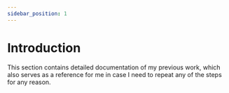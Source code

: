 ```yaml
---
sidebar_position: 1
---
```


# Introduction

This section contains detailed documentation of my previous work, which also serves as a reference for me in case I need to repeat any of the steps for any reason.